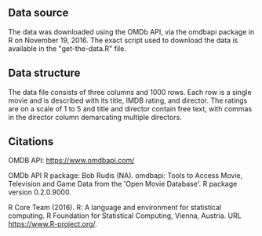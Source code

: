 ## Data source
The data was downloaded using the OMDb API, via the omdbapi package in R on November 19, 2016. The exact script used to download the data is available in the "get-the-data.R" file. 

## Data structure
The data file consists of three columns and 1000 rows. Each row is a single movie and is described with its title, IMDB rating, and director. The ratings are on a scale of 1 to 5 and title and director contain free text, with commas in the director column demarcating multiple directors. 

## Citations
OMDB API: https://www.omdbapi.com/

OMDb API R package: Bob Rudis (NA). omdbapi: Tools to Access Movie, Television and Game Data from the 'Open Movie Database'. R package version 0.2.0.9000.

R Core Team (2016). R: A language and environment for statistical computing. R Foundation for Statistical Computing, Vienna, Austria. URL https://www.R-project.org/.